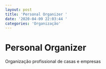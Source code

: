 ```yaml
---
layout: post
title: 'Personal Organizer '
date: '2020-04-09 22:03:44 '
categories: 'Organização'
---
```


# Personal Organizer 

Organização profissional de casas e empresas

